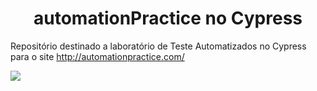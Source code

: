 <h1 align="center"> automationPractice no Cypress </h1>

Repositório destinado a laboratório de Teste Automatizados no Cypress para o site http://automationpractice.com/

<p align="left">
<img src="http://img.shields.io/static/v1?label=STATUS&message=EM%20DESENVOLVIMENTO&color=GREEN&style=for-the-badge"/>
</p>

